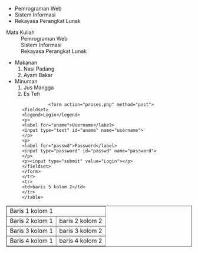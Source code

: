 <ul>
          <li>Pemrograman Web</li>
          <li>Sistem Informasi</li>
          <li>Rekayasa Perangkat Lunak</li>
          </ul>
          

<dl>
    <dt>Mata Kuliah</dt>
    <dd>Pemrograman Web</dd>
     <dd>Sistem Informasi</dd>
     <dd>Rekayasa Perangkat Lunak</dd>
  </dl>

<ul>
<li>Makanan
<ol>
<li>Nasi Padang</li>
<li>Ayam Bakar</li>
</ol>
</li>
<li>Minuman
<ol>
<li>Jus Mangga</li>
<li>Es Teh</li>
</ol>
</li>
</ul>


<table border="1">
          <tr>
          <td colspan="2">Baris 1 kolom 1</td>
          </tr>
          <tr>
          <td>Baris 2 kolom 1</td>
          <td>baris 2 kolom 2</td>
          </tr>
          <tr>
          <td>Baris 3 kolom 1</td>
          <td>baris 3 kolom 2</td>
          </tr>
          <tr>
          <td rowspan="2">Baris 4 kolom 1</td>
          <td>baris 4 kolom 2</td>

                    <form action="proses.php" method="post">
          <fieldset>
          <legend>Login</legend>
          <p>
          <label for="uname">Username</label>
          <input type="text" id="uname" name="username">
          </p>
          <p>
          <label for="passwd">Password</label>
          <input type="password" id="passwd" name="password">
          </p>
          <p><input type="submit" value="Login"></p>
          </fieldset>
          </form>
          </tr>
          <tr>
          <td>baris 5 kolom 2</td>
          </tr>
          </table>

